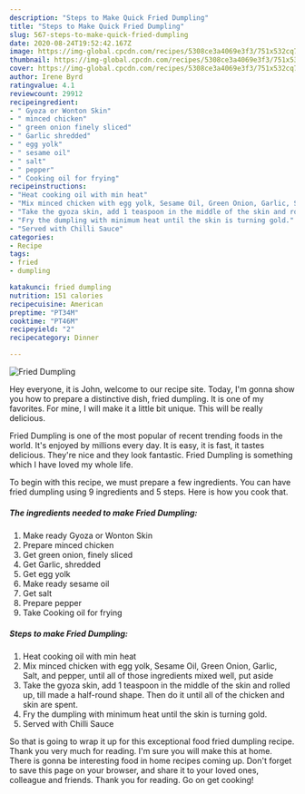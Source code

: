 ```yaml
---
description: "Steps to Make Quick Fried Dumpling"
title: "Steps to Make Quick Fried Dumpling"
slug: 567-steps-to-make-quick-fried-dumpling
date: 2020-08-24T19:52:42.167Z
image: https://img-global.cpcdn.com/recipes/5308ce3a4069e3f3/751x532cq70/fried-dumpling-recipe-main-photo.jpg
thumbnail: https://img-global.cpcdn.com/recipes/5308ce3a4069e3f3/751x532cq70/fried-dumpling-recipe-main-photo.jpg
cover: https://img-global.cpcdn.com/recipes/5308ce3a4069e3f3/751x532cq70/fried-dumpling-recipe-main-photo.jpg
author: Irene Byrd
ratingvalue: 4.1
reviewcount: 29912
recipeingredient:
- " Gyoza or Wonton Skin"
- " minced chicken"
- " green onion finely sliced"
- " Garlic shredded"
- " egg yolk"
- " sesame oil"
- " salt"
- " pepper"
- " Cooking oil for frying"
recipeinstructions:
- "Heat cooking oil with min heat"
- "Mix minced chicken with egg yolk, Sesame Oil, Green Onion, Garlic, Salt, and pepper, until all of those ingredients mixed well, put aside"
- "Take the gyoza skin, add 1 teaspoon in the middle of the skin and rolled up, till made a half-round shape. Then do it until all of the chicken and skin are spent."
- "Fry the dumpling with minimum heat until the skin is turning gold."
- "Served with Chilli Sauce"
categories:
- Recipe
tags:
- fried
- dumpling

katakunci: fried dumpling 
nutrition: 151 calories
recipecuisine: American
preptime: "PT34M"
cooktime: "PT46M"
recipeyield: "2"
recipecategory: Dinner

---
```



![Fried Dumpling](https://img-global.cpcdn.com/recipes/5308ce3a4069e3f3/751x532cq70/fried-dumpling-recipe-main-photo.jpg)

Hey everyone, it is John, welcome to our recipe site. Today, I'm gonna show you how to prepare a distinctive dish, fried dumpling. It is one of my favorites. For mine, I will make it a little bit unique. This will be really delicious.

Fried Dumpling is one of the most popular of recent trending foods in the world. It's enjoyed by millions every day. It is easy, it is fast, it tastes delicious. They're nice and they look fantastic. Fried Dumpling is something which I have loved my whole life.




To begin with this recipe, we must prepare a few ingredients. You can have fried dumpling using 9 ingredients and 5 steps. Here is how you cook that.

<!--inarticleads1-->

##### The ingredients needed to make Fried Dumpling:

1. Make ready  Gyoza or Wonton Skin
1. Prepare  minced chicken
1. Get  green onion, finely sliced
1. Get  Garlic, shredded
1. Get  egg yolk
1. Make ready  sesame oil
1. Get  salt
1. Prepare  pepper
1. Take  Cooking oil for frying




<!--inarticleads2-->

##### Steps to make Fried Dumpling:

1. Heat cooking oil with min heat
1. Mix minced chicken with egg yolk, Sesame Oil, Green Onion, Garlic, Salt, and pepper, until all of those ingredients mixed well, put aside
1. Take the gyoza skin, add 1 teaspoon in the middle of the skin and rolled up, till made a half-round shape. Then do it until all of the chicken and skin are spent.
1. Fry the dumpling with minimum heat until the skin is turning gold.
1. Served with Chilli Sauce




So that is going to wrap it up for this exceptional food fried dumpling recipe. Thank you very much for reading. I'm sure you will make this at home. There is gonna be interesting food in home recipes coming up. Don't forget to save this page on your browser, and share it to your loved ones, colleague and friends. Thank you for reading. Go on get cooking!
